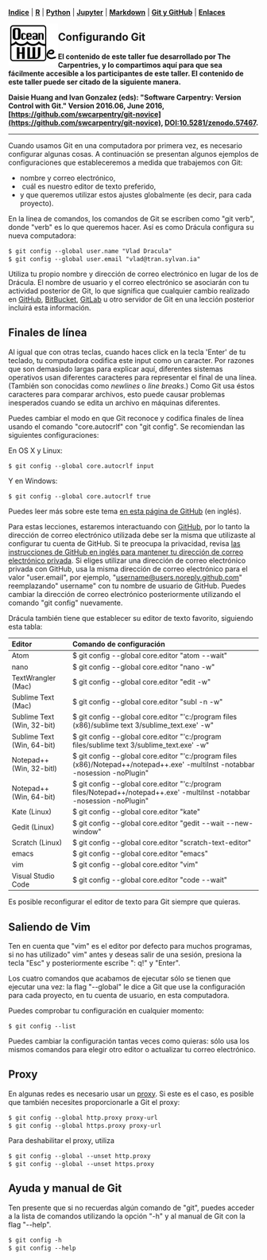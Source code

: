 <p align="left">
<strong><a href="../Indice.md">Indice</a></strong>
|
<strong><a href="../Intro-a-R/R.md">R</a></strong>
|
<strong><a href="../Intro-a-Python/Python.md">Python</a></strong>
|
<strong><a href="../Intro-a-Jupyter/Jupyter.md">Jupyter</a></strong>
|
<strong><a href="../Intro-a-Markdown/Markdown.md">Markdown</a></strong>
|
<strong><a href="../Intro-a-github/Github.md">Git y GitHub</a></strong>
|
<strong><a href="../enlaces.md">Enlaces</a></strong>
</p>

<img     style="float: left;" src="OHWe.png" width="100"> 

## Configurando Git

**El contenido de este taller fue desarrollado por The Carpentries, y lo compartimos aquí
para que sea fácilmente accesible a los participantes de este taller. El contenido de 
este taller puede ser citado de la siguiente manera.**

**Daisie Huang and Ivan Gonzalez (eds): "Software Carpentry: Version
Control with Git."  Version 2016.06, June 2016,
[https://github.com/swcarpentry/git-novice](https://github.com/swcarpentry/git-novice), 
[DOI:10.5281/zenodo.57467](https://zenodo.org/record/57467).**

---

Cuando usamos Git en una computadora por primera vez, es necesario configurar algunas cosas. A continuación se presentan algunos ejemplos  de configuraciones que estableceremos a medida que trabajemos con Git:

*  nombre y correo electrónico,
*  cuál es nuestro editor de texto preferido,
*  y que queremos utilizar estos ajustes globalmente (es decir, para cada proyecto).

En la línea de comandos, los comandos de Git se escriben como "git verb", 
donde "verb" es lo que queremos hacer. Así es como 
Drácula configura su nueva computadora:

~~~
$ git config --global user.name "Vlad Dracula"
$ git config --global user.email "vlad@tran.sylvan.ia"
~~~


Utiliza tu propio nombre y dirección de correo electrónico en lugar de los de Drácula. El nombre de usuario y el correo electrónico se asociarán con tu actividad posterior de Git, lo que significa que cualquier cambio realizado en [GitHub](http://github.com/), [BitBucket](http://bitbucket.org/), [GitLab](http://gitlab.com/) u
otro servidor de Git en una lección posterior incluirá esta información.

## Finales de línea
Al igual que con otras teclas, cuando haces click en la tecla 'Enter' de tu teclado,
tu computadora codifica este input como un caracter.
Por razones que son demasiado largas para explicar aquí, diferentes sistemas operativos usan diferentes caracteres para representar el final de una línea.
(También son conocidas como *newlines* o *line breaks*.)
Como Git usa éstos caracteres para comparar archivos,
esto puede causar problemas inesperados cuando se edita un archivo en máquinas diferentes. 
 
Puedes cambiar el modo en que Git reconoce y codifica finales de línea
usando el comando "core.autocrlf" con "git config".
Se recomiendan las siguientes configuraciones:

En OS X y Linux:

~~~
$ git config --global core.autocrlf input
~~~


Y en Windows:

~~~
$ git config --global core.autocrlf true
~~~

 
Puedes leer más sobre este tema [en esta página de GitHub](https://help.github.com/articles/dealing-with-line-endings/) (en inglés).


Para estas lecciones, estaremos interactuando con [GitHub](http://github.com/), por lo tanto la dirección de correo electrónico utilizada debe ser la misma que utilizaste al configurar tu cuenta de GitHub. Si te preocupa la privacidad, revisa [las instrucciones de GitHub en inglés para mantener tu dirección de correo electrónico privada](https://docs.github.com/es/account-and-profile/setting-up-and-managing-your-personal-account-on-github/managing-email-preferences/setting-your-commit-email-address).
Si eliges utilizar una dirección de correo electrónico privada con GitHub, usa la misma dirección de correo electrónico para el valor "user.email", por ejemplo, "username@users.noreply.github.com"  reemplazando" username" con tu nombre de usuario de GitHub. Puedes cambiar la dirección de correo electrónico posteriormente utilizando el comando "git config" nuevamente.

Drácula también tiene que establecer su editor de texto favorito, siguiendo esta tabla:

| Editor             | Comando de configuración                            |
|:-------------------|:-------------------------------------------------|
| Atom | $ git config --global core.editor "atom --wait"|
| nano               | $ git config --global core.editor "nano -w"    |
| TextWrangler (Mac)      | $ git config --global core.editor "edit -w"    |
| Sublime Text (Mac) | $ git config --global core.editor "subl -n -w" |
| Sublime Text (Win, 32-bit) | $ git config --global core.editor "'c:/program files (x86)/sublime text 3/sublime_text.exe' -w" |
| Sublime Text (Win, 64-bit) | $ git config --global core.editor "'c:/program files/sublime text 3/sublime_text.exe' -w" |
| Notepad++ (Win, 32-bitl)    | $ git config --global core.editor "'c:/program files (x86)/Notepad++/notepad++.exe' -multiInst -notabbar -nosession -noPlugin"|
| Notepad++ (Win, 64-bit)    | $ git config --global core.editor "'c:/program files/Notepad++/notepad++.exe' -multiInst -notabbar -nosession -noPlugin"|
| Kate (Linux)       | $ git config --global core.editor "kate"       |
| Gedit (Linux)      | $ git config --global core.editor "gedit --wait --new-window"   |
| Scratch (Linux)       | $ git config --global core.editor "scratch-text-editor"  |
| emacs              | $ git config --global core.editor "emacs"   |
| vim                | $ git config --global core.editor "vim"   |
| Visual Studio Code | $ git config --global core.editor "code --wait" |

Es posible reconfigurar el editor de texto para Git siempre que quieras.

## Saliendo de Vim

Ten en cuenta que "vim" es el editor por defecto para muchos programas, si no has utilizado" vim" antes y deseas salir de una sesión, presiona la tecla "Esc" y posteriormente escribe ": q!" y "Enter".


Los cuatro comandos que acabamos de ejecutar sólo se tienen que ejecutar una vez: la flag "--global" le dice a Git que use la configuración para cada proyecto, en tu cuenta de usuario, en esta computadora.

Puedes comprobar tu configuración en cualquier momento:

~~~
$ git config --list
~~~


Puedes cambiar la configuración tantas veces como quieras: sólo usa los mismos comandos para elegir otro editor o actualizar tu correo electrónico.

## Proxy

En algunas redes es necesario usar un
[proxy](https://en.wikipedia.org/wiki/Proxy_server). Si este es el caso, es
posible que también necesites proporcionarle a Git el proxy:

~~~
$ git config --global http.proxy proxy-url
$ git config --global https.proxy proxy-url
~~~

Para deshabilitar el proxy, utiliza

~~~
$ git config --global --unset http.proxy
$ git config --global --unset https.proxy
~~~


## Ayuda y manual de Git

Ten presente que si no recuerdas algún comando de  "git", puedes acceder a la lista de comandos utilizando la opción "-h" y al manual de Git con la flag "--help".

~~~
$ git config -h
$ git config --help
~~~
